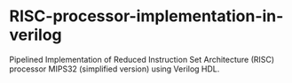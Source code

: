 # RISC-processor-implementation-in-verilog
Pipelined Implementation of Reduced Instruction Set Architecture (RISC) processor MIPS32 (simplified version) using Verilog HDL.

